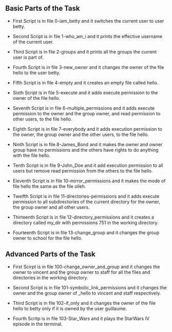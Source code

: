 ## Basic Parts of the Task
- First Script is in file 0-iam_betty and it switches the current user to user betty.

- Second Script is in file 1-who_am_i and it prints the effective username of the current user.

- Third Script is in file 2-groups and it prints all the groups the current user is part of.

- Fourth Script is in file 3-new_owner and it changes the owner of the file hello to the user betty.

- Fifth Script is in file 4-empty and it creates an empty file called hello.

- Sixth Script is in file 5-execute and it adds execute permission to the owner of the file hello.

- Seventh Script is in file 6-multiple_permissions and it adds execute permission to the owner and the group owner, and read permission to other users, to the file hello.

- Eighth Script is in file 7-everybody and it adds execution permission to the owner, the group owner and the other users, to the file hello.

- Ninth Script is in file 8-James_Bond and it makes the owner and owner group have no permissions and the others have rights to do anything with the file hello.

- Tenth Script is in file 9-John_Doe and it add execution permission to all users but remove read permission from the others to the file hello.

- Eleventh Script is in file 10-mirror_permissions and it makes the mode of file hello the same as the file olleh.

- Twelfth Script is in file 11-directories-permissions and it adds execute permission to all subdirectories of the current directory for the owner, the group owner and all other users.

- Thirteenth Script is in file 12-directory_permissions and it creates a directory called my_dir with permissions 751 in the working directory.

- Fourteenth Script is in file 13-change_group and it changes the group owner to school for the file hello.

## Advanced Parts of the Task
- First Scirpt is in file 100-change_owner_and_group and it changes the owner to vincent and the group owner to staff for all the files and directories in the working directory.

- Second Script is in file 101-symbolic_link_permissions and it changes the owner and the group owner of _hello to vincent and staff respectively.

- Third Script is in file 102-if_only and it changes the owner of the file hello to betty only if it is owned by the user guillaume.

- Fourth Scritp is in file 103-Star_Wars and it plays the StarWars IV episode in the terminal.

